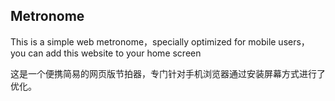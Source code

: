 ## Metronome

This is a simple web metronome，specially optimized for mobile users， you can add this website to your home screen

这是一个便携简易的网页版节拍器，专门针对手机浏览器通过安装屏幕方式进行了优化。

